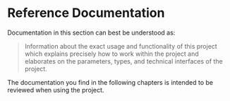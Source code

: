 # Reference Documentation
Documentation in this section can best be understood as:

> Information about the exact usage and functionality of this project which explains precisely how to work within the project and elaborates on the parameters, types, and technical interfaces of the project.

The documentation you find in the following chapters is intended to be reviewed when using the project.
